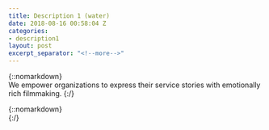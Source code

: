 ```yaml
---
title: Description 1 (water)
date: 2018-08-16 00:58:04 Z
categories:
- description1
layout: post
excerpt_separator: "<!--more-->"
---
```


{::nomarkdown}  
We empower organizations to express their service stories with emotionally rich filmmaking.
{:/}  
<!--more-->
{::nomarkdown}  
<source src="https://player.vimeo.com/external/286281208.hd.mp4?s=15d276c8c88d159274ea9967f18e0543163265dc&profile_id=174" type="video/mp4">
{:/}  
